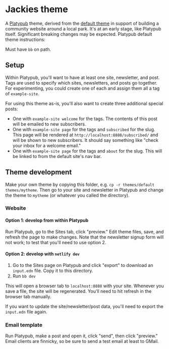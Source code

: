 # Jackies theme
A [Platypub](https://github.com/jacobobryant/platypub/tree/master/themes/default) theme, derived from the [default theme](https://github.com/jacobobryant/platypub/tree/master/themes/default) in support of building a community website around a local park. It's at an early stage, like Platypub itself. Significant breaking changes may be expected. Platypub default theme instructions: 

Must have `bb` on path.

## Setup

Within Platypub, you'll want to have at least one site, newsletter, and post.
Tags are used to specify which sites, newsletters, and posts go together. For
experimenting, you could create one of each and assign them all a tag of
`example-site`.

For using this theme as-is, you'll also want to create three additional special posts:

 - One with `example-site welcome` for the tags. The contents of this post will
   be emailed to new subscribers.
 - One with `example-site page` for the tags and `subscribed` for the slug.
   This page will be rendered at `http://localhost:8888/subscribed/` and will
   be shown to new subscribers. It should say something like "check your inbox
   for a welcome email."
 - One with `example-site page` for the tags and `about` for the slug. This will
   be linked to from the default site's nav bar.

## Theme development

Make your own theme by copying this folder, e.g. `cp -r themes/default
themes/mytheme`. Then go to your site and newsletter in Platypub and change the
theme to `mytheme` (or whatever you called the directory).

### Website

#### Option 1: develop from within Platypub

Run Platypub, go to the Sites tab, click "preview." Edit theme files, save, and
refresh the page to make changes.
Note that the newsletter signup form will not work; to test that you'll need to
use option 2.

#### Option 2: develop with `netlify dev`

 1. Go to the Sites page on Platypub and click "export" to download an
 `input.edn` file. Copy it to this directory.
 2. Run `bb dev`

This will open a browser tab to `localhost:8888` with your site. Whenever you
save a file, the site will be regenerated. You'll need to hit refresh in the
browser tab manually.

If you want to update the site/newsletter/post data, you'll need to export the
`input.edn` file again.

### Email template

Run Platypub, make a post and open it, click "send", then click "preview."
Email clients are finnicky, so be sure to send a test email at least to GMail.
